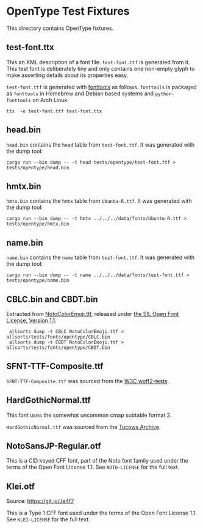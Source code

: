 # OpenType Test Fixtures

This directory contains OpenType fixtures.

## test-font.ttx

This an XML description of a font file. `test-font.ttf` is generated from it. This test font
is deliberately tiny and only contains one non-empty glyph to make asserting details about
its properties easy.

`test-font.ttf` is generated with [fonttools] as follows. `fonttools` is
packaged as `fonttools` in Homebrew and Debian based systems and
`python-fonttools` on Arch Linux:

    ttx  -o test-font.ttf test-font.ttx

## head.bin

`head.bin` contains the `head` table from `test-font.ttf`. It was generated with the dump tool:

    cargo run --bin dump -- -t head tests/opentype/test-font.ttf > tests/opentype/head.bin

## hmtx.bin

`hmtx.bin` contains the `hmtx` table from `Ubuntu-R.ttf`. It was generated with the dump tool:

    cargo run --bin dump -- -t hmtx ../../../data/fonts/Ubuntu-R.ttf > tests/opentype/hmtx.bin

## name.bin

`name.bin` contains the `name` table from `test-font.ttf`. It was generated with the dump tool:

    cargo run --bin dump -- -t name ../../../data/fonts/test-font.ttf > tests/opentype/name.bin
    
## CBLC.bin and CBDT.bin

Extracted from [NotoColorEmoji.ttf](https://github.com/googlefonts/noto-emoji/blob/018aa149d622a4fea11f01c61a7207079da301bc/fonts/NotoColorEmoji.ttf),
released under 
[the SIL Open Font License, Version 1.1](https://github.com/googlefonts/noto-emoji/blob/018aa149d622a4fea11f01c61a7207079da301bc/fonts/LICENSE).

     allsorts dump -t CBLC NotoColorEmoji.ttf > allsorts/tests/fonts/opentype/CBLC.bin
     allsorts dump -t CBDT NotoColorEmoji.ttf > allsorts/tests/fonts/opentype/CBDT.bin

## SFNT-TTF-Composite.ttf

`SFNT-TTF-Composite.ttf` was sourced from the [W3C woff2-tests][W3C woff2-tests-file].

## HardGothicNormal.ttf

This font uses the somewhat uncommon cmap subtable format 2.

`HardGothicNormal.ttf` was sourced from the [Tucows Archive][tucows-hardgothic].

## NotoSansJP-Regular.otf

This is a CID keyed CFF font, part of the Noto font family used under the terms of the
Open Font License 1.1. See `NOTO-LICENSE` for the full text.

## Klei.otf

Source: https://git.io/Je4f7

This is a Type 1 CFF font used under the terms of the Open Font License 1.1.
See `KLEI-LICENSE` for the full text.

[fonttools]: https://github.com/fonttools/fonttools
[W3C woff2-tests-file]: https://github.com/w3c/woff2-tests/blob/7efc18fb4d4c488ef7ebe04e6cb80ee0ef36741f/generators/resources/SFNT-TTF-Composite.ttf
[tucows-hardgothic]: https://archive.org/details/tucows_305977_Hard_Gothic_Normal
